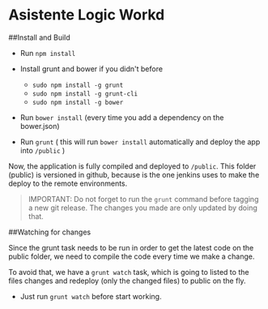 Asistente Logic Workd
=====================


##Install and Build

- Run `npm install`
- Install grunt and bower if you didn't before
  - `sudo npm install -g grunt`
  - `sudo npm install -g grunt-cli`
  - `sudo npm install -g bower`

- Run `bower install` (every time you add a dependency on the bower.json)

- Run `grunt` ( this will run `bower install` automatically and deploy the app into `/public` )

Now, the application is fully compiled and deployed to `/public`. This folder (public) is versioned in github, because is the one
jenkins uses to make the deploy to the remote environments.

>
> IMPORTANT: Do not forget to run the `grunt` command before tagging a new git release. The changes you made
> are only updated by doing that.
>

##Watching for changes

Since the grunt task needs to be run in order to get the latest code on the public folder,
we need to compile the code every time we make a change.

To avoid that, we have a `grunt watch` task, which is going to listed to the files changes
and redeploy (only the changed files) to public on the fly.

- Just run `grunt watch` before start working.
